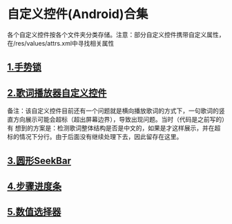 # 自定义控件(Android)合集
各个自定义控件按各个文件夹分类存储。注意：部分自定义控件携带自定义属性，在/res/values/attrs.xml中寻找相关属性
## [1.手势锁](/app/src/main/java/com/hudson/customview/gesturelock)
## [2.歌词播放器自定义控件](https://github.com/HudsonAndroid/NewLyricsView)
备注：该自定义控件目前还有一个问题就是横向播放歌词的方式下，一句歌词的竖直方向展示可能会超标（超出屏幕边界），导致出现问题。当时（代码是之前写的）有
想到的方案是：检测歌词整体结构是否是中文的，如果是才这样展示，并在超标的情况下分行。由于后面没有继续处理下去，因此留存在这里。
## [3.圆形SeekBar](/app/src/main/java/com/hudson/customview/circleseekbar)
## [4.步骤进度条](/app/src/main/java/com/hudson/customview/stepprogressbar)
## [5.数值选择器](/app/src/main/java/com/hudson/customview/valueselector)